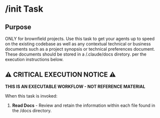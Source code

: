 # /init Task

## Purpose

ONLY for brownfield projects. Use this task to get your agents up to speed on the existing codebase as well as any contextual technical or business documents such as a project synopsis or technical preferences document. These documents should be stored in a /.claude/docs diretory. per the execution instructions below.

## ⚠️ CRITICAL EXECUTION NOTICE ⚠️

**THIS IS AN EXECUTABLE WORKFLOW - NOT REFERENCE MATERIAL**

When this task is invoked:

1. **Read Docs** - Review and retain the information within each file found in the /docs directory.
